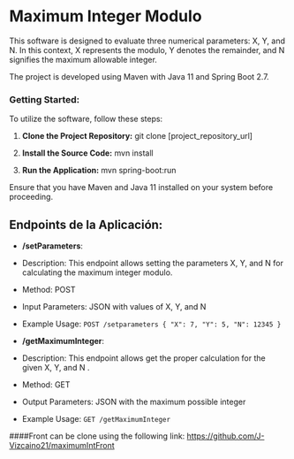 # Maximum Integer Modulo

This software is designed to evaluate three numerical parameters: X, Y, and N. In this context, X represents the modulo, Y denotes the remainder, and N signifies the maximum allowable integer.

The project is developed using Maven with Java 11 and Spring Boot 2.7.

### Getting Started:
To utilize the software, follow these steps:

1. **Clone the Project Repository:**
git clone [project_repository_url]

2. **Install the Source Code:**
mvn install 

3. **Run the Application:**
mvn spring-boot:run


Ensure that you have Maven and Java 11 installed on your system before proceeding.


## Endpoints de la Aplicación:

- **/setParameters**:
- Description: This endpoint allows setting the parameters X, Y, and N for calculating the maximum integer modulo.
- Method: POST
- Input Parameters: JSON with values of X, Y, and N
- Example Usage: `POST /setparameters { "X": 7, "Y": 5, "N": 12345 }`

- **/getMaximumInteger**:
- Description: This endpoint allows get the proper calculation for the given X, Y, and N .
- Method: GET
- Output Parameters: JSON with the maximum possible integer
- Example Usage: `GET /getMaximumInteger`


####Front can be clone using the following link:
https://github.com/J-Vizcaino21/maximumIntFront




